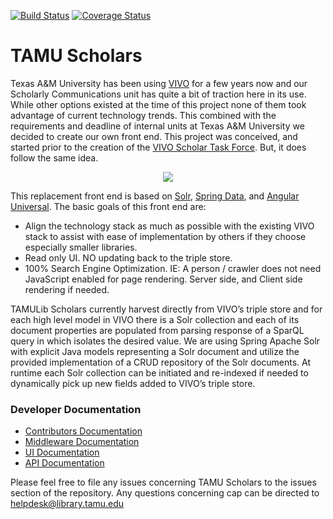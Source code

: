 [![Build Status](https://travis-ci.org/TAMULib/Scholars.svg?branch=master)](https://travis-ci.org/TAMULib/Scholars)
[![Coverage Status](https://coveralls.io/repos/github/TAMULib/Scholars/badge.svg)](https://coveralls.io/github/TAMULib/Scholars)

# TAMU Scholars

Texas A&M University has been using <a href="https://wiki.duraspace.org/display/VIVO/VIVO">VIVO</a> for a few years now and our Scholarly Communications unit has quite a bit of traction here in its use.  While other options existed at the time of this project none of them took advantage of current technology trends.  This combined with the requirements and deadline of internal units at Texas A&M University we decided to create our own front end.  This project was conceived, and started prior to the creation of the <a href="https://wiki.duraspace.org/display/VIVO/VIVO+Scholar+Task+Force">VIVO Scholar Task Force</a>.  But, it does follow the same idea.  

<p align="center">
  <img src="https://webassets.library.tamu.edu/public/files/scholars-ui.png">
</p>

This replacement front end is based on <a href="https://lucene.apache.org/solr/">Solr</a>, <a href="https://spring.io/projects/spring-data-solr">Spring Data</a>, and <a href="https://angular.io/guide/universal">Angular Universal</a>.  The basic goals of this front end are:
<ul>
<li>Align the technology stack as much as possible with the existing VIVO stack to assist with ease of implementation by others if they choose especially smaller libraries.</li>
<li>Read only UI.  NO updating back to the triple store.</li>
<li>100% Search Engine Optimization.  IE:  A person / crawler does not need JavaScript enabled for page rendering.  Server side, and Client side rendering if needed.</li>
</ul>

TAMULib Scholars currently harvest directly from VIVO’s triple store and for each high level model in VIVO there is a Solr collection and each of its document properties are populated from parsing response of a SparQL query in which isolates the desired value. We are using Spring Apache Solr with explicit Java models representing a Solr document and utilize the provided implementation of a CRUD repository of the Solr documents.  At runtime each Solr collection can be initiated and re-indexed if needed to dynamically pick up new fields added to VIVO’s triple store.

### Developer Documentation

- [Contributors Documentation](https://github.com/TAMULib/Scholars/blob/master/CONTRIBUTING.md)
- [Middleware Documentation](https://github.com/TAMULib/Scholars/blob/master/middleware/README.md)
- [UI Documentation](https://github.com/TAMULib/Scholars/blob/master/ui/README.md)
- [API Documentation](https://tamulib.github.io/Scholars)

Please feel free to file any issues concerning TAMU Scholars to the issues section of the repository. Any questions concerning cap can be directed to [helpdesk@library.tamu.edu]()
